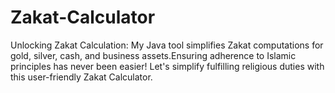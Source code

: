 # Zakat-Calculator
Unlocking Zakat Calculation: My Java tool simplifies Zakat computations for gold, silver, cash, and business assets.Ensuring adherence to Islamic principles has never been easier! Let's simplify fulfilling religious duties with this user-friendly Zakat Calculator.

